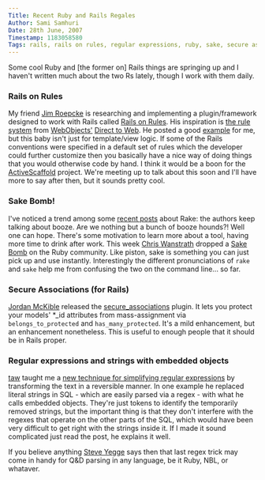 ```yaml
---
Title: Recent Ruby and Rails Regales
Author: Sami Samhuri
Date: 28th June, 2007
Timestamp: 1183058580
Tags: rails, rails on rules, regular expressions, ruby, sake, secure associations, regex
---
```


Some cool Ruby and [the former on] Rails things are springing up and I haven't written much about the two Rs lately, though I work with them daily.

### Rails on Rules ###

My friend <a href="http://jim.roepcke.com/">Jim Roepcke</a> is researching and implementing a plugin/framework designed to work with Rails called <a href="http://willingtofail.com/research/rules/index.html">Rails on Rules</a>.  His inspiration is <a href="http://developer.apple.com/documentation/WebObjects/Developing_With_D2W/Architecture/chapter_3_section_13.html">the rule system</a> from <a href="http://developer.apple.com/documentation/WebObjects/WebObjects_Overview/index.html">WebObjects'</a> <a href="http://developer.apple.com/documentation/WebObjects/Developing_With_D2W/Introduction/chapter_1_section_1.html">Direct to Web</a>.  He posted a good <a href="http://willingtofail.com/research/rules/example.html">example</a> for me, but this baby isn't just for template/view logic.  If some of the Rails conventions were specified in a default set of rules which the developer could further customize then you basically have a nice way of doing things that you would otherwise code by hand.  I think it would be a boon for the <a href="http://activescaffold.com/">ActiveScaffold</a> project.  We're meeting up to talk about this soon and I'll have more to say after then, but it sounds pretty cool.

### Sake Bomb! ###

I've noticed a trend among some <a href="http://www.railsenvy.com/2007/6/11/ruby-on-rails-rake-tutorial">recent posts</a> about Rake: the authors keep talking about booze.  Are we nothing but a bunch of booze hounds?!  Well one can hope.  There's some motivation to learn more about a tool, having more time to drink after work.  This week <a href="http://ozmm.org/">Chris Wanstrath</a> dropped a <a href="http://errtheblog.com/post/6069">Sake Bomb</a> on the Ruby community.  Like piston, sake is something you can just pick up and use instantly.  Interestingly the different pronunciations of <code>rake</code> and <code>sake</code> help me from confusing the two on the command line... so far.

### Secure Associations (for Rails) ###

<a href="http://tuples.us/">Jordan McKible</a> released the <a href="http://tuples.us/2007/06/28/secure_associations-plugin-gets-some-love/">secure_associations</a> plugin. It lets you protect your models' *_id attributes from mass-assignment via <code>belongs_to_protected</code> and <code>has_many_protected</code>. It's a mild enhancement, but an enhancement nonetheless. This is useful to enough people that it should be in Rails proper.

### Regular expressions and strings with embedded objects ###

<a href="http://t-a-w.blogspot.com/">taw</a> taught me a <a href="http://t-a-w.blogspot.com/2007/06/regular-expressions-and-strings-with.html">new technique for simplifying regular expressions</a> by transforming the text in a reversible manner.  In one example he replaced literal strings in SQL - which are easily parsed via a regex - with what he calls embedded objects.  They're just tokens to identify the temporarily removed strings, but the important thing is that they don't interfere with the regexes that operate on the other parts of the SQL, which would have been very difficult to get right with the strings inside it.  If I made it sound complicated just read the post, he explains it well.

If you believe anything <a href="http://steve-yegge.blogspot.com/2007/06/rich-programmer-food.html">Steve Yegge</a> says then that last regex trick may come in handy for Q&#38;D parsing in any language, be it Ruby, NBL, or whataver.

